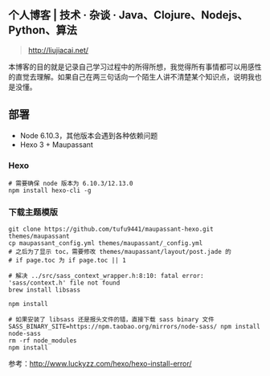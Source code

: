 ## 个人博客 | 技术 · 杂谈 · Java、Clojure、Nodejs、Python、算法

> http://liujiacai.net/

本博客的目的就是记录自己学习过程中的所得所想，我觉得所有事情都可以用感性的直觉去理解。如果自己在两三句话向一个陌生人讲不清楚某个知识点，说明我也是没懂。


## 部署

- Node 6.10.3，其他版本会遇到各种依赖问题
- Hexo 3 + Maupassant

### Hexo
```
# 需要确保 node 版本为 6.10.3/12.13.0
npm install hexo-cli -g
```

### 下载主题模版
```
git clone https://github.com/tufu9441/maupassant-hexo.git themes/maupassant
cp maupassant_config.yml themes/maupassant/_config.yml
# 之后为了显示 toc，需要修改 themes/maupassant/layout/post.jade 的
# if page.toc 为 if page.toc || 1

# 解决 ../src/sass_context_wrapper.h:8:10: fatal error: 'sass/context.h' file not found
brew install libsass

npm install

# 如果安装了 libsass 还是报头文件的错，直接下载 sass binary 文件
SASS_BINARY_SITE=https://npm.taobao.org/mirrors/node-sass/ npm install node-sass
rm -rf node_modules
npm install
```
参考：http://www.luckyzz.com/hexo/hexo-install-error/
